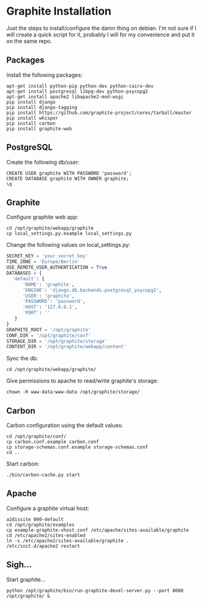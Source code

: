 Graphite Installation
=====================
Just the steps to install/configure the damn thing on debian. I'm not sure if I will create a quick script for it, probably I will for my convenience and put it on the same repo.

## Packages
Install the following packages:
```
apt-get install python-pip python-dev python-cairo-dev
apt-get install postgresql libpq-dev python-psycopg2
apt-get install apache2 libapache2-mod-wsgi
pip install django
pip install django-tagging
pip install https://github.com/graphite-project/ceres/tarball/master
pip install whisper
pip install carbon
pip install graphite-web
```

## PostgreSQL
Create the following db/user:
```
CREATE USER graphite WITH PASSWORD 'password';
CREATE DATABASE graphite WITH OWNER graphite;
\q
```

## Graphite
Configure graphite web app:

```
cd /opt/graphite/webapp/graphite
cp local_settings.py.example local_settings.py
```

Change the following values on local_settings.py:
```python
SECRET_KEY = 'your_secret_key'
TIME_ZONE = 'Europe/Berlin'
USE_REMOTE_USER_AUTHENTICATION = True
DATABASES = {
  'default': {
      'NAME': 'graphite',
      'ENGINE': 'django.db.backends.postgresql_psycopg2',
      'USER': 'graphite',
      'PASSWORD': 'password',
      'HOST': '127.0.0.1',
      'PORT': ''
   }
}
GRAPHITE_ROOT = '/opt/graphite'
CONF_DIR = '/opt/graphite/conf'
STORAGE_DIR = '/opt/graphite/storage'
CONTENT_DIR = '/opt/graphite/webapp/content'
```

Sync the db:
```
cd /opt/graphite/webapp/graphite/
```
Give permissions to apache to read/write graphite's storage:
```
chown -R www-data:www-data /opt/graphite/storage/
```

## Carbon
Carbon configuration using the default values:
```
cd /opt/graphite/conf/
cp carbon.conf.example carbon.conf
cp storage-schemas.conf.example storage-schemas.conf
cd ..
```

Start carbon:
```
./bin/carbon-cache.py start
```

## Apache
Configure a graphite virtual host:

```
a2dissite 000-default
cd /opt/graphite/examples
cp example-graphite-vhost.conf /etc/apache/sites-available/graphite
cd /etc/apache2/sites-enabled
ln -s /etc/apache2/sites-available/graphite .
/etc/init.d/apache2 restart
```

## Sigh...
Start graphite... 
```
python /opt/graphite/bin/run-graphite-devel-server.py --port 8080 /opt/graphite/ &
```

